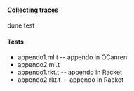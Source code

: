 #### Collecting traces

  dune test


#### Tests

  * appendo1.ml.t -- appendo in OCanren
  * appendo2.ml.t
  * appendo1.rkt.t -- appendo in Racket
  * appendo2.rkt.t -- appendo in Racket
